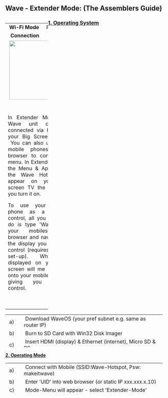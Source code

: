 <h2 id="mcetoc_1cbbra1cc2"><strong>Wave - Extender Mode: (The Assemblers Guide)</strong></h2>
<table style="width: 134px; float: left;">
<tbody>
<tr>
<td style="width: 10px; text-align: center;"><strong>Wi-Fi</strong>&nbsp;<strong>Mode</strong></td>
<td style="width: 10px; text-align: center;">Receiver</td>
</tr>
<tr>
<td style="width: 10px; text-align: center;">&nbsp;<strong>Connection</strong></td>
<td style="width: 10px; text-align: center;">HDMI</td>
</tr>
<tr style="text-align: center;">
<td style="width: 20px;" colspan="2">&nbsp;<img src="https://thumb.ibb.co/iw6i2S/mode_2.png" width="185" /></td>
</tr>
<tr style="text-align: center;">
<td style="width: 20px; text-align: justify;" colspan="2">&nbsp;
<p>In Extender Mode the Wave unit can be connected via HDMI to your Big Screen TV -&nbsp;You can also use your mobile phones web-browser&nbsp;to control the menu.&nbsp;In Extender Mode the&nbsp;Menu &amp; Apps from the Wave Hotspot to appear on your big screen TV the moment you turn it on.</p>
<p>To use your mobile phone as a remote control, all you need to do is type 'Wave' into your mobiles web browser and navigate to the display you want to control (requires further set-up). What is displayed on&nbsp;your big screen will me mirrored onto your mobile device, giving you instant control.&nbsp;</p>
<p>&nbsp;</p>
</td>
</tr>
</tbody>
</table>
<h3 id="mcetoc_1cbbregpq4"><!-- pagebreak --></h3>
<h3><span style="text-decoration: underline;"><strong>1.&nbsp;Operating System</strong></span></h3>
<table style="height: 103px; width: 494px;">
<tbody>
<tr>
<td style="width: 35px;">&nbsp;a)</td>
<td style="width: 445px;">&nbsp;Download WaveOS (your&nbsp;pref subnet e.g. same as router IP)</td>
</tr>
<tr>
<td style="width: 35px;">&nbsp;b)</td>
<td style="width: 445px;">&nbsp;Burn to SD Card with Win32 Disk Imager</td>
</tr>
<tr>
<td style="width: 35px;">&nbsp;c)</td>
<td style="width: 445px;">&nbsp;Insert HDMI (display) &amp; Ethernet (internet), Micro SD &amp; PS</td>
</tr>
<tr>
<td style="width: 35px;">&nbsp;d)</td>
<td style="width: 445px;">&nbsp;&gt;30min later processor UID will be displayed, write&nbsp;it down!</td>
</tr>
</tbody>
</table>
<p><span style="text-decoration: underline;"><strong>2.&nbsp;Operating Mode</strong></span></p>
<table style="height: 103px; width: 494px;">
<tbody>
<tr>
<td style="width: 35px;">&nbsp;a)&nbsp;</td>
<td style="width: 445px;">&nbsp;Connect with Mobile&nbsp;(SSID:Wave-Hotspot, Psw: makeitwave)</td>
</tr>
<tr>
<td style="width: 35px;">&nbsp;b)</td>
<td style="width: 445px;">&nbsp;Enter 'UID' into web browser (or&nbsp;static IP xxx.xxx.x.10)</td>
</tr>
<tr>
<td style="width: 35px;">&nbsp;c)&nbsp;</td>
<td style="width: 445px;">&nbsp;Mode-Menu will appear - select 'Extender-Mode'</td>
</tr>
<tr>
<td style="width: 35px;">&nbsp;d)</td>
<td style="width: 445px;">&nbsp;&gt;1 hour&nbsp;later device will be an&nbsp;Extender - Enjoy</td>
</tr>
</tbody>
</table>
